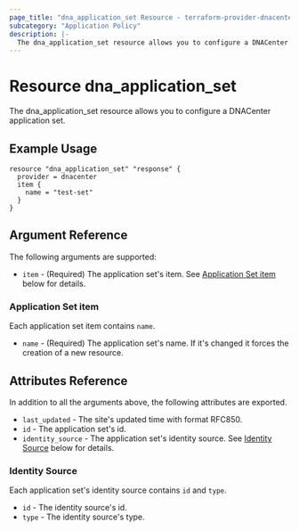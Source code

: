 ```yaml
---
page_title: "dna_application_set Resource - terraform-provider-dnacenter"
subcategory: "Application Policy"
description: |-
  The dna_application_set resource allows you to configure a DNACenter application set.
---
```


# Resource dna_application_set

The dna_application_set resource allows you to configure a DNACenter application set.

## Example Usage

```hcl
resource "dna_application_set" "response" {
  provider = dnacenter
  item {
    name = "test-set"
  }
}
```

## Argument Reference

The following arguments are supported:

- `item` - (Required) The application set's item. See [Application Set item](#application-set-item) below for details.

### Application Set item

Each application set item contains `name`.

- `name` - (Required) The application set's name. If it's changed it forces the creation of a new resource.

## Attributes Reference

In addition to all the arguments above, the following attributes are exported.

- `last_updated` - The site's updated time with format RFC850.
- `id` - The application set's id.
- `identity_source` - The application set's identity source. See [Identity Source](#identity-source) below for details.

### Identity Source

Each application set's identity source contains `id` and `type`.

- `id` - The identity source's id.
- `type` - The identity source's type.
